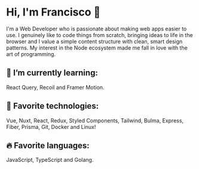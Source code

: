 # Hi, I'm Francisco 👋

I'm a Web Developer who is passionate about making web apps easier to use. I genuinely like to code things from scratch, bringing ideas to life in the browser and I value a simple content structure with clean, smart design patterns. My interest in the Node ecosystem made me fall in love with the art of programming.


## 🔭 I’m currently learning:

React Query, Recoil and Framer Motion.

## 🎃 Favorite technologies:

Vue, Nuxt, React, Redux, Styled Components, Tailwind, Bulma, Express, Fiber, Prisma, Git, Docker and Linux!

## 🔥 Favorite languages:

JavaScript, TypeScript and Golang.
